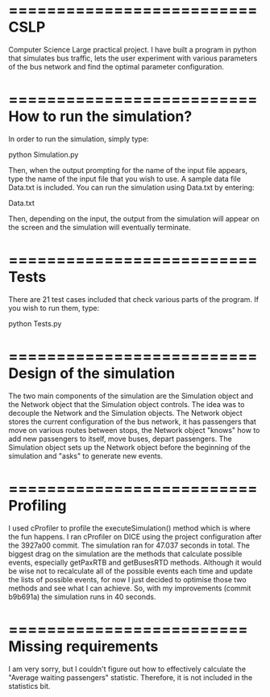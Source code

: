 ==========================
CSLP
==========================

Computer Science Large practical project.
I have built a program in python that simulates bus traffic, lets the user experiment with various parameters of the bus network and find the optimal parameter configuration.


==========================
How to run the simulation?
==========================

In order to run the simulation, simply type:


python Simulation.py


Then, when the output prompting for the name of the input file appears, type the name of the input file that you wish to use. A sample data file Data.txt is included. You can run the simulation using Data.txt by entering:


Data.txt


Then, depending on the input, the output from the simulation will appear on the screen and the simulation will eventually terminate.


==========================
Tests
==========================


There are 21 test cases included that check various parts of the program. If you wish to run them, type:


python Tests.py


==========================
Design of the simulation
==========================

The two main components of the simulation are the Simulation object and the Network object that the Simulation object controls. The idea was to decouple the Network and the Simulation objects. The Network object stores the current configuration of the bus network, it has passengers that move on various routes between stops, the Network object "knows" how to add new passengers to itself, move buses, depart passengers. The Simulation object sets up the Network object before the beginning of the simulation and "asks" to generate new events.

==========================
Profiling
==========================

I used cProfiler to profile the executeSimulation() method which is where the fun happens. I ran cProfiler on DICE using the project configuration after the 3927a00 commit. The simulation ran for 47.037 seconds in total. The biggest drag on the simulation are the methods that calculate possible events, especially getPaxRTB and getBusesRTD methods. Although it would be wise not to recalculate all of the possible events each time and update the lists of possible events, for now I just decided to optimise those two methods and see what I can achieve. So, with my improvements (commit b9b691a) the simulation runs in 40 seconds.


=========================
Missing requirements
=========================

I am very sorry, but I couldn't figure out how to effectively calculate the "Average waiting passengers" statistic. Therefore, it is not included in the statistics bit.
